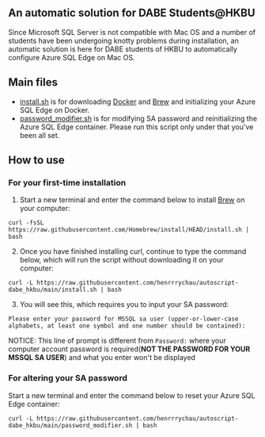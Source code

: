 ## An automatic solution for DABE Students@HKBU

Since Microsoft SQL Server is not compatible with Mac OS and a number of students have been undergoing knotty problems during installation, an automatic solution is here for DABE students of HKBU to automatically configure Azure SQL Edge on Mac OS.

## Main files

* [install.sh](https://github.com/henrrrychau/autoscript-dabe_hkbu/blob/main/install.sh) is for downloading [Docker](https://www.docker.com/) and [Brew](https://brew.sh/) and initializing your Azure SQL Edge on Docker.
* [password_modifier.sh](https://github.com/henrrrychau/autoscript-dabe_hkbu/blob/main/password_modifier.sh) is for modifying SA password and reinitializing the Azure SQL Edge container. Please run this script only under that you've been all set.


## How to use

### For your first-time installation

1. Start a new terminal and enter the command below to install [Brew](https://brew.sh/) on your computer:
```
curl -fsSL https://raw.githubusercontent.com/Homebrew/install/HEAD/install.sh | bash
```

2. Once you have finished installing curl, continue to type the command below, which will run the script without downloading it on your computer:
```
curl -L https://raw.githubusercontent.com/henrrrychau/autoscript-dabe_hkbu/main/install.sh | bash
```


3. You will see this, which requires you to input your SA password:
```
Please enter your password for MSSQL sa user (upper-or-lower-case alphabets, at least one symbol and one number should be contained):
```
NOTICE: This line of prompt is different from ```Password:``` where your computer account password is required(__NOT THE PASSWORD FOR YOUR MSSQL SA USER__) and what you enter won't be displayed

### For altering your SA password

Start a new terminal and enter the command below to reset your Azure SQL Edge container:
```
curl -L https://raw.githubusercontent.com/henrrrychau/autoscript-dabe_hkbu/main/password_modifier.sh | bash
```


